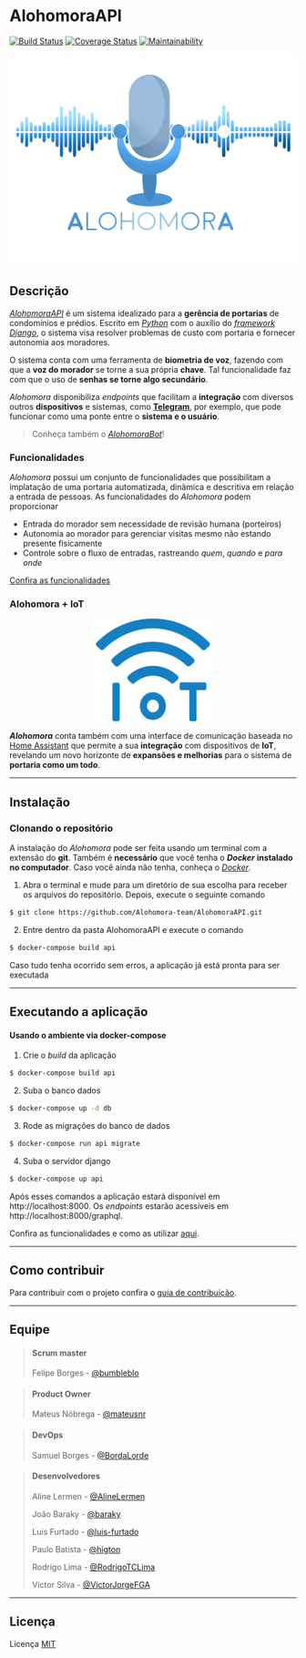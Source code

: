 # AlohomoraAPI

[![Build Status](https://travis-ci.org/Alohomora-team/AlohomoraAPI.svg?branch=devel)](https://travis-ci.org/Alohomora-team/AlohomoraAPI)
[![Coverage Status](https://coveralls.io/repos/github/Alohomora-team/AlohomoraAPI/badge.svg?branch=devel)](https://coveralls.io/github/Alohomora-team/AlohomoraAPI?branch=devel)
[![Maintainability](https://api.codeclimate.com/v1/badges/2c164a8849badef20a10/maintainability)](https://codeclimate.com/github/Alohomora-team/AlohomoraAPI/maintainability)

![Logo](logo_alohomora.png)

## Descrição

[*AlohomoraAPI*](https://docs.google.com/presentation/d/1Stq0aMrGHJtB4bNKjKWnblM6ARlbEPcDAjC2B-zUUU0/edit?usp=sharing) é um sistema idealizado para a **gerência de portarias** de condomínios e prédios. Escrito em [*Python*](https://www.python.org) com o auxílio do [*framework Django*](https://www.djangoproject.com), o sistema visa resolver problemas de custo com portaria e fornecer autonomia aos moradores.

 O sistema conta com uma ferramenta de **biometria de voz**, fazendo com que a **voz do morador** se torne a sua própria **chave**. Tal funcionalidade faz com que o uso de **senhas se torne algo secundário**.
 
  *Alohomora* disponibiliza *endpoints* que facilitam a **integração** com diversos outros **dispositivos** e sistemas, como **[Telegram](https://telegram.org)**, por exemplo, que pode funcionar como uma ponte entre o **sistema e o usuário**.
  
  > Conheça também o [*AlohomoraBot*](https://github.com/Alohomora-team/2019.2-AlohomoraBot)!

### Funcionalidades
*Alohomora* possui um conjunto de funcionalidades que possibilitam a implatação de uma portaria automatizada, dinâmica e descritiva em relação a entrada de pessoas. As funcionalidades do *Alohomora* podem proporcionar
- Entrada do morador sem necessidade de revisão humana (porteiros)
- Autonomia ao morador para gerenciar visitas mesmo não estando presente fisicamente
- Controle sobre o fluxo de entradas, rastreando *quem*, *quando* e *para onde*

[Confira as funcionalidades](https://github.com/Alohomora-team/2019.2-AlohomoraPage/blob/master/docs/projeto/guia_de_uso.md)

### Alohomora + IoT

<p align="center">
  <img width="200" height="180" src="iot.png">
</p>

***Alohomora*** conta também com uma interface de comunicação baseada no [Home Assistant](https://www.home-assistant.io) que permite a sua **integração** com dispositivos de **IoT**, revelando um novo horizonte de **expansões e melhorias** para o sistema de **portaria como um todo**.

---

## Instalação


### Clonando o repositório

A instalação do *Alohomora* pode ser feita usando um terminal com a extensão do **git**. Também é **necessário** que você tenha o ***Docker*** **instalado no computador**. Caso você ainda não tenha, conheça o [*Docker*](https://docs.docker.com).

1. Abra o terminal e mude para um diretório de sua escolha para receber os arquivos do repositório. Depois, execute o seguinte comando
```bash
$ git clone https://github.com/Alohomora-team/AlohomoraAPI.git
```


2. Entre dentro da pasta AlohomoraAPI e execute o comando
```bash
$ docker-compose build api
```

Caso tudo tenha ocorrido sem erros, a aplicação já está pronta para ser executada

---

## Executando a aplicação

#### Usando o ambiente via docker-compose

1. Crie o *build* da aplicação

```bash
$ docker-compose build api
```

2. Suba o banco dados

```bash
$ docker-compose up -d db
```

3. Rode as migrações do banco de dados

```bash
$ docker-compose run api migrate
```

4. Suba o servidor django

```bash
$ docker-compose up api
```

Após esses comandos a aplicação estará disponível em http://localhost:8000. Os *endpoints* estarão acessíveis em http://localhost:8000/graphql.

Confira as funcionalidades e como as utilizar [aqui](https://github.com/Alohomora-team/2019.2-AlohomoraPage/blob/master/docs/projeto/guia_de_uso.md).

---

## Como contribuir

Para contribuir com o projeto confira o [guia de contribuição](/CONTRIBUTING.md).

---

## Equipe

> #### Scrum master
> Felipe Borges - [@bumbleblo](https://github.com/Bumbleblo)

> #### Product Owner
> Mateus Nóbrega - [@mateusnr](https://github.com/mateusnr)

> #### DevOps
> Samuel Borges - [@BordaLorde](https://github.com/BordaLorde)

> #### Desenvolvedores
> Aline Lermen - [@AlineLermen](https://github.com/AlineLermen)
>
> João Baraky - [@baraky](https://github.com/baraky)
>
> Luis Furtado - [@luis-furtado](https://github.com/luis-furtado)
>
> Paulo Batista - [@higton](https://github.com/higton)
>
> Rodrigo Lima - [@RodrigoTCLima](https://github.com/RodrigoTCLima)
>
> Victor Silva - [@VictorJorgeFGA](https://github.com/VictorJorgeFGA)

---

## Licença

Licença [MIT](/LICENSE)
